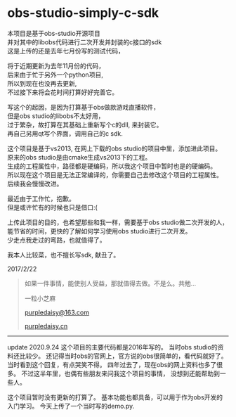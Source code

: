 # obs-studio-simply-c-sdk
本项目是基于obs-studio开源项目  
并对其中的libobs代码进行二次开发并封装的c接口的sdk  
这是上传的还是去年七月份写的测试代码，

将于近期更新为去年11月份的代码，  
后来由于忙于另外一个python项目,  
所以到现在也没再去更新,  
不过接下来将会花时间打算好好完善它。  

写这个的起因，是因为打算基于obs做款游戏直播软件，  
但是obs studio的libobs不太好用，  
过于繁杂，故打算在其基础上重新写个c的dll, 来封装它。  
再自己另用qt写个界面，调用自己的c sdk.  
   
这个项目是基于vs2013, 在网上下载的obs studio的项目中里，添加进此项目。  
原来的obs studio是由cmake生成vs2013下的工程。  
生成的工程属性中，路径都是硬编码，所以我这个项目中暂时也是的硬编码。  
所以现在这个项目是无法正常编译的，你需要自己去修改这个项目的工程属性。  
后续我会慢慢改进。
   
最近由于工作忙，抱歉。  
但是或许忙有的时候也只是借口:(
   
上传此项目的目的，也希望那些和我一样，需要基于obs studio做二次开发的人，能节省的时间，更快的了解如何学习使用obs studio进行二次开发。  
少走点我走过的弯路，也就值得了。

我本人比较菜，也不擅长写sdk, 献丑了。

2017/2/22
   
> 如果一件事情，能使别人受益，那就值得去做。不是么。共勉...
>    
> 一粒小芝麻
>
> purpledaisy@163.com
>
> [purpledaisy.cn](http://purpledaisy.cn/)

 ----------------------------------------------------------------
 update 2020.9.24
这个项目的主要代码都是2016年写的。 
当时obs studio的资料还比较少。
还记得当时obs的官网上，官方说的obs很简单的，看代码就好了。当时看到这个回复，有点哭笑不得。
四年过去了，现在obs的网上资料也多了很多。
不过这半年里，也偶有些朋友来问我这个项目的事情，
没想到还能帮助到一些人。

这个项目暂时没有更新的打算了。
基本功能也都具备，可以用于作为obs开发的入门学习。
今天上传了一个当时写的demo.py.


